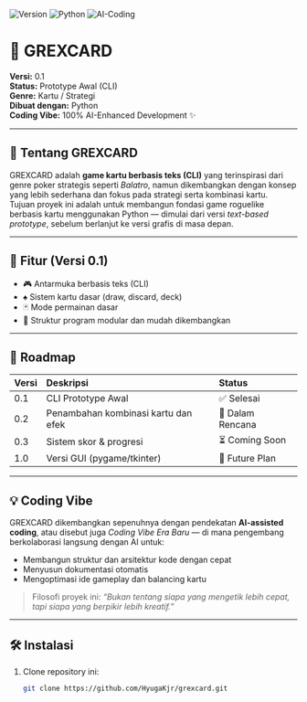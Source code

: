 ![Version](https://img.shields.io/badge/version-0.1-blue)
![Python](https://img.shields.io/badge/python-3.10+-green)
![AI-Coding](https://img.shields.io/badge/coding%20vibe-AI%20Enhanced-orange)

# 🎴 GREXCARD

**Versi:** 0.1  
**Status:** Prototype Awal (CLI)  
**Genre:** Kartu / Strategi  
**Dibuat dengan:** Python  
**Coding Vibe:** 100% AI-Enhanced Development ✨  

---

## 🧠 Tentang GREXCARD
GREXCARD adalah **game kartu berbasis teks (CLI)** yang terinspirasi dari genre poker strategis seperti *Balatro*, namun dikembangkan dengan konsep yang lebih sederhana dan fokus pada strategi serta kombinasi kartu.  
Tujuan proyek ini adalah untuk membangun fondasi game roguelike berbasis kartu menggunakan Python — dimulai dari versi *text-based prototype*, sebelum berlanjut ke versi grafis di masa depan.

---

## 🚀 Fitur (Versi 0.1)
- 🎮 Antarmuka berbasis teks (CLI)  
- ♠️ Sistem kartu dasar (draw, discard, deck)  
- 🃏 Mode permainan dasar  
- 💾 Struktur program modular dan mudah dikembangkan  

---

## 🧩 Roadmap
| Versi | Deskripsi | Status |
|:------|:-----------|:--------|
| 0.1 | CLI Prototype Awal | ✅ Selesai |
| 0.2 | Penambahan kombinasi kartu dan efek | 🔄 Dalam Rencana |
| 0.3 | Sistem skor & progresi | ⏳ Coming Soon |
| 1.0 | Versi GUI (pygame/tkinter) | 🚧 Future Plan |

---

## 💡 Coding Vibe
GREXCARD dikembangkan sepenuhnya dengan pendekatan **AI-assisted coding**, atau disebut juga *Coding Vibe Era Baru* — di mana pengembang berkolaborasi langsung dengan AI untuk:
- Membangun struktur dan arsitektur kode dengan cepat  
- Menyusun dokumentasi otomatis  
- Mengoptimasi ide gameplay dan balancing kartu  

> Filosofi proyek ini: *“Bukan tentang siapa yang mengetik lebih cepat, tapi siapa yang berpikir lebih kreatif.”*

---

## 🛠️ Instalasi
1. Clone repository ini:
   ```bash
   git clone https://github.com/HyugaKjr/grexcard.git

